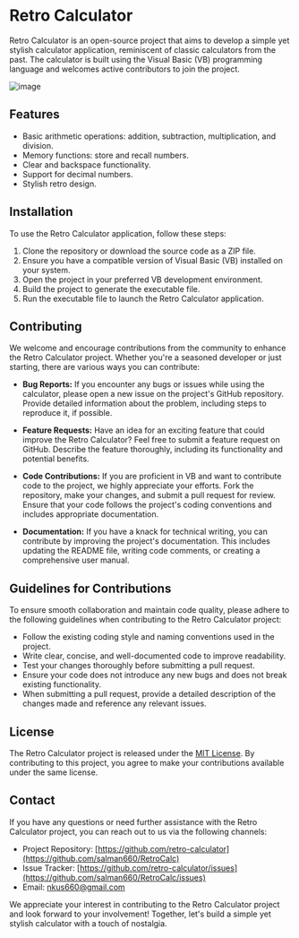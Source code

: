 # Retro Calculator

Retro Calculator is an open-source project that aims to develop a simple yet stylish calculator application, reminiscent of classic calculators from the past. The calculator is built using the Visual Basic (VB) programming language and welcomes active contributors to join the project.

![image](https://github.com/salman660/RetroCalc/assets/56877461/79de2ec0-2d65-4fca-bf74-0ab1be8690ae)


## Features

- Basic arithmetic operations: addition, subtraction, multiplication, and division.
- Memory functions: store and recall numbers.
- Clear and backspace functionality.
- Support for decimal numbers.
- Stylish retro design.

## Installation

To use the Retro Calculator application, follow these steps:

1. Clone the repository or download the source code as a ZIP file.
2. Ensure you have a compatible version of Visual Basic (VB) installed on your system.
3. Open the project in your preferred VB development environment.
4. Build the project to generate the executable file.
5. Run the executable file to launch the Retro Calculator application.

## Contributing

We welcome and encourage contributions from the community to enhance the Retro Calculator project. Whether you're a seasoned developer or just starting, there are various ways you can contribute:

- **Bug Reports:** If you encounter any bugs or issues while using the calculator, please open a new issue on the project's GitHub repository. Provide detailed information about the problem, including steps to reproduce it, if possible.

- **Feature Requests:** Have an idea for an exciting feature that could improve the Retro Calculator? Feel free to submit a feature request on GitHub. Describe the feature thoroughly, including its functionality and potential benefits.

- **Code Contributions:** If you are proficient in VB and want to contribute code to the project, we highly appreciate your efforts. Fork the repository, make your changes, and submit a pull request for review. Ensure that your code follows the project's coding conventions and includes appropriate documentation.

- **Documentation:** If you have a knack for technical writing, you can contribute by improving the project's documentation. This includes updating the README file, writing code comments, or creating a comprehensive user manual.

## Guidelines for Contributions

To ensure smooth collaboration and maintain code quality, please adhere to the following guidelines when contributing to the Retro Calculator project:

- Follow the existing coding style and naming conventions used in the project.
- Write clear, concise, and well-documented code to improve readability.
- Test your changes thoroughly before submitting a pull request.
- Ensure your code does not introduce any new bugs and does not break existing functionality.
- When submitting a pull request, provide a detailed description of the changes made and reference any relevant issues.

## License

The Retro Calculator project is released under the [MIT License](https://opensource.org/licenses/MIT). By contributing to this project, you agree to make your contributions available under the same license.

## Contact

If you have any questions or need further assistance with the Retro Calculator project, you can reach out to us via the following channels:

- Project Repository: [https://github.com/retro-calculator](https://github.com/salman660/RetroCalc)
- Issue Tracker: [https://github.com/retro-calculator/issues](https://github.com/salman660/RetroCalc/issues)
- Email: nkus660@gmail.com

We appreciate your interest in contributing to the Retro Calculator project and look forward to your involvement! Together, let's build a simple yet stylish calculator with a touch of nostalgia.
